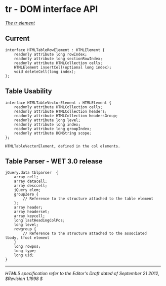 tr - DOM interface API
=======================

_[The tr element](http://dev.w3.org/html5/spec/the-tr-element.html)_

## Current 

	interface HTMLTableRowElement : HTMLElement {
		readonly attribute long rowIndex;
		readonly attribute long sectionRowIndex;
		readonly attribute HTMLCollection cells;
		HTMLElement insertCell(optional long index);
		void deleteCell(long index);
	};

## Table Usability
	
	interface HTMLTableVectorElement : HTMLElement {
		readonly attribute HTMLCollection cells;
		readonly attribute HTMLCollection headers;
		readonly attribute HTMLCollection headersGroup;
		readonly attribute long level;
		readonly attribute long index;
		readonly attribute long groupIndex;
		readonly attribute DOMString scope;
	};
	
	HTMLTableVectorElement, defined in the col elements.

## Table Parser - WET 3.0 release

	jQuery.data tblparser  {
		array cell;
		array datacell;
		array desccell;
		jQuery elem;
		groupZero {
			// Reference to the structure attached to the table element
		};
		array header;
		array headerset;
		array keycell;
		long lastHeadingColPos;
		long level;
		rowgroup {
			// Reference to the structure attached to the associated tbody, tfoot element 
		}
		long rowpos;
		long type;
		long uid;
	}
	
-----
_HTML5 specification refer to the Editor's Draft dated of September 21 2012, $Revision 1.1998 $_
